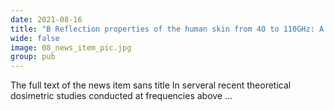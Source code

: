 ```yaml
---
date: 2021-08-16
title: "B Reflection properties of the human skin from 40 to 110GHz: A Confirmation Study"
wide: false
image: 08_news_item_pic.jpg
group: pub
---
```

The full text of the news item sans title
In serveral recent theoretical dosimetric studies conducted at frequencies above ... 
